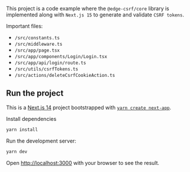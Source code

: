 This project is a code example where the `@edge-csrf/core` library is implemented along with `Next.js 15` to generate and validate `CSRF tokens`.

Important files:

- `/src/constants.ts`
- `/src/middleware.ts`
- `/src/app/page.tsx`
- `/src/app/components/Login/Login.tsx`
- `/src/app/api/login/route.ts`
- `/src/utils/csrfTokens.ts`
- `/src/actions/deleteCsrfCookieAction.ts`

## Run the project

This is a [Next.js 14](https://nextjs.org/) project bootstrapped with [`yarn create next-app`](https://github.com/vercel/next.js/tree/canary/packages/create-next-app).

Install dependencies

```bash
yarn install
```

Run the development server:

```bash
yarn dev
```

Open [http://localhost:3000](http://localhost:3000) with your browser to see the result.
